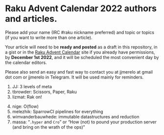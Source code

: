 # Raku Advent Calendar 2022 authors and articles.

Please add your name (IRC #raku nickname preferred) and topic or
topics (if you want to write more than one article).

Your article will
need to be **ready and posted** as a draft in this repository, in a gist or in the [Raku Advent
Calendar](https://raku-advent.blog) site if you already have permissions, by **December 1st 2022**,
and it will be scheduled the most convenient day by the calendar
editors.

Please also send an easy and fast way to contact you at jjmerelo at
gmail dot com or jjmerelo in Telegram. It will be used mainly for
reminders.

1. JJ: 3 levels of meta
2. tbrowder: Scissors, Paper, Raku
3. lizmat: Rak on!
<!-- add your presentation here -->
4. nige: O(flow)
5. melezhik: SparrowCI pipelines for everything 
6. wimvanderbauwhede: immutable datastructures and reduction
7. massa: “`.hyper` and `Cro`” or “How (not) to pound your production server (and bring on the wrath of the ops)”

